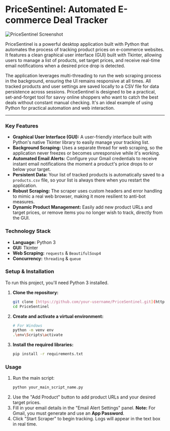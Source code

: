 # PriceSentinel: Automated E-commerce Deal Tracker

![PriceSentinel Screenshot](placeholder.png) <!-- You will replace placeholder.png later -->

PriceSentinel is a powerful desktop application built with Python that automates the process of tracking product prices on e-commerce websites. It features a clean graphical user interface (GUI) built with Tkinter, allowing users to manage a list of products, set target prices, and receive real-time email notifications when a desired price drop is detected.

The application leverages multi-threading to run the web scraping process in the background, ensuring the UI remains responsive at all times. All tracked products and user settings are saved locally to a CSV file for data persistence across sessions. PriceSentinel is designed to be a practical, set-and-forget tool for savvy online shoppers who want to catch the best deals without constant manual checking. It's an ideal example of using Python for practical automation and web interaction.

---

### **Key Features**

* **Graphical User Interface (GUI):** A user-friendly interface built with Python's native Tkinter library to easily manage your tracking list.
* **Background Scraping:** Uses a separate thread for web scraping, so the application never freezes or becomes unresponsive while it's working.
* **Automated Email Alerts:** Configure your Gmail credentials to receive instant email notifications the moment a product's price drops to or below your target.
* **Persistent Data:** Your list of tracked products is automatically saved to a `products.csv` file, so your list is always there when you restart the application.
* **Robust Scraping:** The scraper uses custom headers and error handling to mimic a real web browser, making it more resilient to anti-bot measures.
* **Dynamic Product Management:** Easily add new product URLs and target prices, or remove items you no longer wish to track, directly from the GUI.

### **Technology Stack**

* **Language:** Python 3
* **GUI:** Tkinter
* **Web Scraping:** `requests` & `BeautifulSoup4`
* **Concurrency:** `threading` & `queue`

### **Setup & Installation**

To run this project, you'll need Python 3 installed.

1.  **Clone the repository:**
    ```bash
    git clone [https://github.com/your-username/PriceSentinel.git](https://github.com/your-username/PriceSentinel.git)
    cd PriceSentinel
    ```

2.  **Create and activate a virtual environment:**
    ```bash
    # For Windows
    python -m venv env
    .\env\Scripts\activate
    ```

3.  **Install the required libraries:**
    ```bash
    pip install -r requirements.txt
    ```

### **Usage**

1.  Run the main script:
    ```bash
    python your_main_script_name.py
    ```
2.  Use the "Add Product" button to add product URLs and your desired target prices.
3.  Fill in your email details in the "Email Alert Settings" panel. **Note:** For Gmail, you must generate and use an **App Password**.
4.  Click "Start Scraper" to begin tracking. Logs will appear in the text box in real time.
